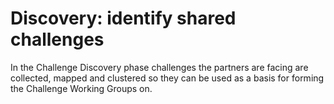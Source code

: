 # Discovery: identify shared challenges

In the Challenge Discovery phase challenges the partners are facing are collected, mapped and clustered so they can be used as a basis for forming the Challenge Working Groups on.
